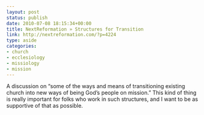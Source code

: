 ```yaml
---
layout: post
status: publish
date: 2010-07-08 18:15:34+00:00
title: NextReformation » Structures for Transition
link: http://nextreformation.com/?p=4224
type: aside
categories:
- church
- ecclesiology
- missiology
- mission
---
```


A discussion on “some of the ways and means of transitioning existing church into new ways of being God’s people on mission.” This kind of thing is really important for folks who work in such structures, and I want to be as supportive of that as possible.
